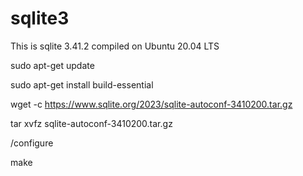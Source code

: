 # sqlite3
This is sqlite 3.41.2 compiled on Ubuntu 20.04 LTS


sudo apt-get update

sudo apt-get install build-essential

wget -c https://www.sqlite.org/2023/sqlite-autoconf-3410200.tar.gz

tar xvfz  sqlite-autoconf-3410200.tar.gz

/configure

make
